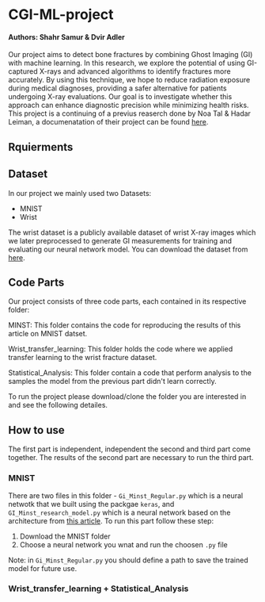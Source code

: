 # CGI-ML-project
#### Authors: Shahr Samur & Dvir Adler

Our project aims to detect bone fractures by combining Ghost Imaging (GI) with machine learning. In this research, we explore the potential of using GI-captured X-rays and advanced algorithms to identify fractures more accurately. By using this technique, we hope to reduce radiation exposure during medical diagnoses, providing a safer alternative for patients undergoing X-ray evaluations. Our goal is to investigate whether this approach can enhance diagnostic precision while minimizing health risks.
This project is a continuing of a previus reaserch done by Noa Tal & Hadar Leiman, a documenatation of their project can be found [here](https://github.com/HadarLeiman/GI_Machine_Learning_Project/tree/master).

## Rquierments


## Dataset
In our project we mainly used two Datasets:
* MNIST
* Wrist

The wrist dataset is a publicly available dataset of wrist X-ray images which we later preprocessed to generate GI measurements for training and evaluating our neural network model. You can download the dataset from [here](https://www.nature.com/articles/s41597-022-01328-z#Sec9).

## Code Parts
Our project consists of three code parts, each contained in its respective folder:

MINST: This folder contains the code for reproducing the results of this article on MNIST datset.

Wrist_transfer_learning: This folder holds the code where we applied transfer learning to the wrist fracture dataset.

Statistical_Analysis: This folder contain a code that perform analysis to the samples the model from the previous part didn't learn correctly.

To run the project please download/clone the folder you are interested in and see the following detailes.

## How to use
The first part is independent, independent the second and third part come together. The results of the second part are necessary to run the third part.
### MNIST
There are two files in this folder - `Gi_Minst_Regular.py` which is a neural netwotk that we built using the packgae `keras`, and `GI_Minst_research_model.py` which is a neural network based on the architecture from [this article](https://pubmed.ncbi.nlm.nih.gov/34624000/). To run this part follow these step:
1. Download the MNIST folder
2. Choose a neural network you wnat and run the choosen `.py` file

Note: in `Gi_Minst_Regular.py` you should define a path to save the trained model for future use.

### Wrist_transfer_learning + Statistical_Analysis








